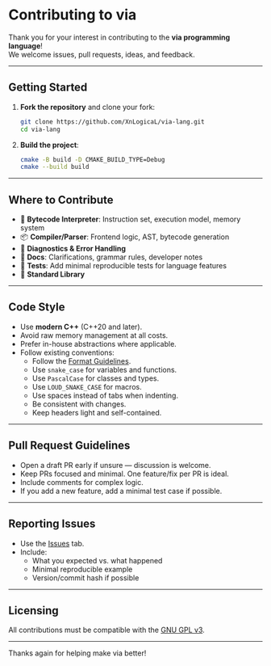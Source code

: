 # Contributing to via

Thank you for your interest in contributing to the **via programming language**!  
We welcome issues, pull requests, ideas, and feedback.

---

## Getting Started

1. **Fork the repository** and clone your fork:
   ```bash
   git clone https://github.com/XnLogicaL/via-lang.git
   cd via-lang
   ```

2. **Build the project**:
   ```bash
   cmake -B build -D CMAKE_BUILD_TYPE=Debug
   cmake --build build
   ```

---

## Where to Contribute

- 🧠 **Bytecode Interpreter**: Instruction set, execution model, memory system
- 📦 **Compiler/Parser**: Frontend logic, AST, bytecode generation
- 🧹 **Diagnostics & Error Handling**
- 📖 **Docs**: Clarifications, grammar rules, developer notes
- 🧪 **Tests**: Add minimal reproducible tests for language features
- 🧩 **Standard Library**

---

## Code Style

- Use **modern C++** (C++20 and later).
- Avoid raw memory management at all costs.
- Prefer in-house abstractions where applicable.
- Follow existing conventions:
  - Follow the [Format Guidelines](./.clang-format).
  - Use `snake_case` for variables and functions.
  - Use `PascalCase` for classes and types.
  - Use `LOUD_SNAKE_CASE` for macros.
  - Use spaces instead of tabs when indenting.
  - Be consistent with changes.
  - Keep headers light and self-contained.

---

## Pull Request Guidelines

- Open a draft PR early if unsure — discussion is welcome.
- Keep PRs focused and minimal. One feature/fix per PR is ideal.
- Include comments for complex logic.
- If you add a new feature, add a minimal test case if possible.

---

## Reporting Issues

- Use the [Issues](https://github.com/XnLogicaL/via-lang/issues) tab.
- Include:
  - What you expected vs. what happened
  - Minimal reproducible example
  - Version/commit hash if possible

---

## Licensing

All contributions must be compatible with the [GNU GPL v3](./LICENSE).

---

Thanks again for helping make via better!
